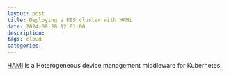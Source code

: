 ```yaml
---
layout: post
title: Deploying a K8S cluster with HAMi
date: 2024-09-28 12:01:00
description:
tags: cloud
categories:
---
```


[HAMi](https://github.com/Project-HAMi/HAMi) is a Heterogeneous device management middleware for Kubernetes.
